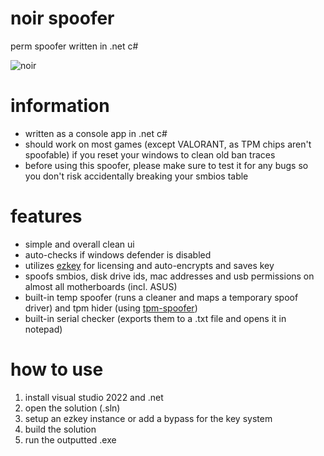 # noir spoofer
perm spoofer written in .net c#

![noir](https://github.com/user-attachments/assets/5a3efbee-27eb-4140-8eb9-4f940509f4d0)

# information
- written as a console app in .net c#
- should work on most games (except VALORANT, as TPM chips aren't spoofable) if you reset your windows to clean old ban traces
- before using this spoofer, please make sure to test it for any bugs so you don't risk accidentally breaking your smbios table

# features
- simple and overall clean ui
- auto-checks if windows defender is disabled
- utilizes [ezkey](https://github.com/vzpyr/ezkey) for licensing and auto-encrypts and saves key
- spoofs smbios, disk drive ids, mac addresses and usb permissions on almost all motherboards (incl. ASUS)
- built-in temp spoofer (runs a cleaner and maps a temporary spoof driver) and tpm hider (using [tpm-spoofer](https://github.com/SamuelTulach/tpm-spoofer))
- built-in serial checker (exports them to a .txt file and opens it in notepad)

# how to use
1. install visual studio 2022 and .net
2. open the solution (.sln)
3. setup an ezkey instance or add a bypass for the key system
4. build the solution
5. run the outputted .exe
